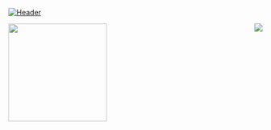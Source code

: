 [![Header](https://github.com/mikl14/mikl14/blob/main/assets/gif2.gif)](http://gachi.bounceme.net/Spec/metaMuseum/radio.html)

<div>
<img height = 195px src="https://github-readme-stats.vercel.app/api/top-langs/?username=mikl14&layout=donut&theme=radical"/>
<img align="right" src="https://github-readme-stats.vercel.app/api?username=mikl14&show_icons=true&theme=radical"/>
</div>

